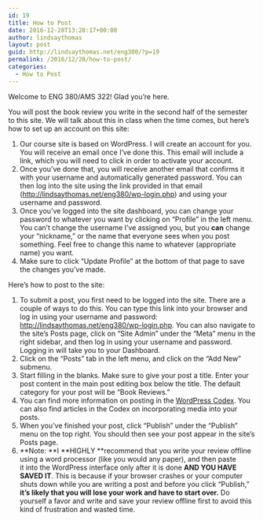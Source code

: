 ```yaml
---
id: 19
title: How to Post
date: 2016-12-28T13:28:17+00:00
author: lindsaythomas
layout: post
guid: http://lindsaythomas.net/eng380/?p=19
permalink: /2016/12/28/how-to-post/
categories:
  - How to Post
---
```

Welcome to ENG 380/AMS 322! Glad you&#8217;re here.

You will post the book review you write in the second half of the semester to this site. We will talk about this in class when the time comes, but here’s how to set up an account on this site:

  1. Our course site is based on WordPress. I will create an account for you. You will receive an email once I’ve done this. This email will include a link, which you will need to click in order to activate your account.
  2. Once you’ve done that, you will receive another email that confirms it with your username and automatically generated password. You can then log into the site using the link provided in that email (<a href="http://lindsaythomas.net/engl495f/wp-login.php" target="_blank">http://lindsaythomas.net/eng380/wp-login.php</a>) and using your username and password.
  3. Once you’ve logged into the site dashboard, you can change your password to whatever you want by clicking on “Profile” in the left menu. You can’t change the username I’ve assigned you, but you **can** change your “nickname,” or the name that everyone sees when you post something. Feel free to change this name to whatever (appropriate name) you want.
  4. Make sure to click “Update Profile” at the bottom of that page to save the changes you’ve made.

Here’s how to post to the site:

  1. To submit a post, you first need to be logged into the site. There are a couple of ways to do this. You can type this link into your browser and log in using your username and password: <a href="http://lindsaythomas.net/engl495f/wp-login.php" target="_blank">http://lindsaythomas.net/eng380/wp-login.php</a>. You can also navigate to the site’s Posts page, click on “Site Admin” under the “Meta” menu in the right sidebar, and then log in using your username and password. Logging in will take you to your Dashboard.
  2. Click on the “Posts” tab in the left menu, and click on the “Add New” submenu.
  3. Start filling in the blanks. Make sure to give your post a title. Enter your post content in the main post editing box below the title. The default category for your post will be &#8220;Book Reviews.&#8221;
  4. You can find more information on posting in the <a href="http://codex.wordpress.org/Writing_Posts" target="_blank">WordPress Codex</a>. You can also find articles in the Codex on incorporating media into your posts.
  5. When you’ve finished your post, click “Publish” under the “Publish” menu on the top right. You should then see your post appear in the site’s Posts page.
  6. **Note: **I **HIGHLY **recommend that you write your review offline using a word processor (like you would any paper), and then paste it into the WordPress interface only after it is done **AND YOU HAVE SAVED IT**. This is because if your browser crashes or your computer shuts down while you are writing a post and before you click &#8220;Publish,&#8221; **it&#8217;s likely that you will lose your work and have to start over.** Do yourself a favor and write and save your review offline first to avoid this kind of frustration and wasted time.